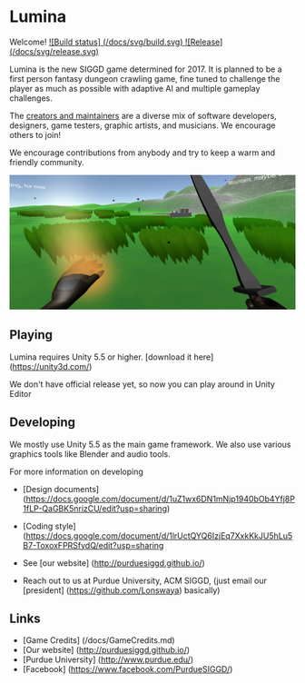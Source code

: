 # Lumina


Welcome!
[![Build status] (/docs/svg/build.svg) ](https://github.com/PurdueSIGGD/Lumina)
[![Release] (/docs/svg/release.svg) ](https://github.com/PurdueSIGGD/Lumina)


Lumina is the new SIGGD game determined for 2017. It is planned to be a first person fantasy dungeon crawling game, fine tuned to challenge the player as much as possible with adaptive AI and multiple gameplay challenges. 

The [creators and maintainers](/docs/GameCredits.md) are a diverse mix of software developers, designers, game testers, graphic artists, and musicians. We encourage others to join!

We encourage contributions from anybody and try to keep a warm and friendly community. 

![Lumina](/docs/images/Lumina_BF_demo.png)

## Playing

Lumina requires Unity 5.5 or higher. [download it here] (https://unity3d.com/)

We don't have official release yet, so now you can play around in Unity Editor

## Developing

We mostly use Unity 5.5 as the main game framework. We also use various graphics tools like Blender and audio tools.

For more information on developing

* [Design documents] (https://docs.google.com/document/d/1uZ1wx6DN1mNjp1940bOb4Yfj8P1fLP-QaGBK5nrizCU/edit?usp=sharing)
* [Coding style] (https://docs.google.com/document/d/1lrUctQYQ6IzjEq7XxkKkJU5hLu5B7-ToxoxFPRSfydQ/edit?usp=sharing

* See [our website] (http://purduesiggd.github.io/) 
* Reach out to us at Purdue University, ACM SIGGD, (just email our [president] (https://github.com/Lonswaya) basically) 

## Links
* [Game Credits] (/docs/GameCredits.md)
* [Our website] (http://purduesiggd.github.io/)
* [Purdue University] (http://www.purdue.edu/)
* [Facebook] (https://www.facebook.com/PurdueSIGGD/)

